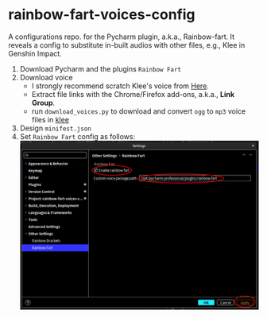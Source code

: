 # rainbow-fart-voices-config

A configurations repo. for the Pycharm plugin, a.k.a., Rainbow-fart. It reveals a config to substitute in-built audios
with other files, e.g., Klee in Genshin Impact.

1. Download Pycharm and the plugins ```Rainbow Fart```
2. Download voice
    * I strongly recommend scratch Klee's voice
      from [Here](https://genshin-impact.fandom.com/wiki/Klee/Voice-Overs/Chinese).
    * Extract file links with the Chrome/Firefox add-ons, a.k.a., **Link Group**.
    * run ```download_voices.py``` to download and convert ```ogg``` to ```mp3``` voice files in [klee](./klee)
3. Design ```minifest.json```
4. Set ```Rainbow Fart``` config as follows:
   ![](screenshot.png)
